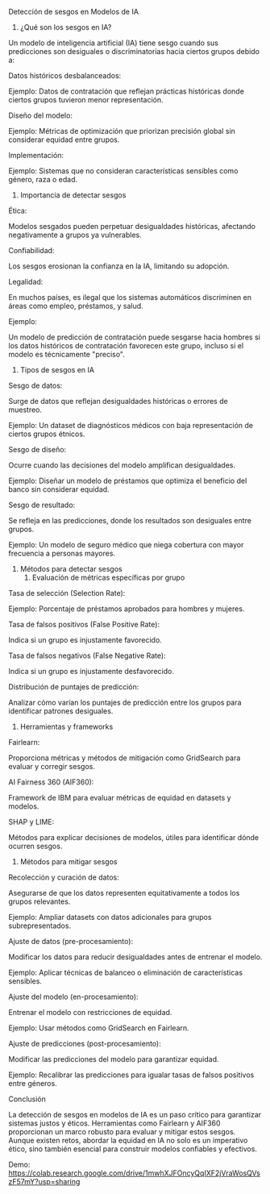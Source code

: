 ﻿Detección de sesgos en Modelos de IA

1. ¿Qué son los sesgos en IA?

Un modelo de inteligencia artificial (IA) tiene sesgo cuando sus predicciones son desiguales o discriminatorias hacia ciertos grupos debido a:

Datos históricos desbalanceados:

Ejemplo: Datos de contratación que reflejan prácticas históricas donde ciertos grupos tuvieron menor representación.

Diseño del modelo:

Ejemplo: Métricas de optimización que priorizan precisión global sin considerar equidad entre grupos.

Implementación:

Ejemplo: Sistemas que no consideran características sensibles como género, raza o edad.

1. Importancia de detectar sesgos

Ética:

Modelos sesgados pueden perpetuar desigualdades históricas, afectando negativamente a grupos ya vulnerables.

Confiabilidad:

Los sesgos erosionan la confianza en la IA, limitando su adopción.

Legalidad:

En muchos países, es ilegal que los sistemas automáticos discriminen en áreas como empleo, préstamos, y salud.

Ejemplo:

Un modelo de predicción de contratación puede sesgarse hacia hombres si los datos históricos de contratación favorecen este grupo, incluso si el modelo es técnicamente "preciso".

1. Tipos de sesgos en IA

Sesgo de datos:

Surge de datos que reflejan desigualdades históricas o errores de muestreo.

Ejemplo: Un dataset de diagnósticos médicos con baja representación de ciertos grupos étnicos.

Sesgo de diseño:

Ocurre cuando las decisiones del modelo amplifican desigualdades.

Ejemplo: Diseñar un modelo de préstamos que optimiza el beneficio del banco sin considerar equidad.

Sesgo de resultado:

Se refleja en las predicciones, donde los resultados son desiguales entre grupos.

Ejemplo: Un modelo de seguro médico que niega cobertura con mayor frecuencia a personas mayores.

1. Métodos para detectar sesgos
   1. Evaluación de métricas específicas por grupo

Tasa de selección (Selection Rate):

Ejemplo: Porcentaje de préstamos aprobados para hombres y mujeres.

Tasa de falsos positivos (False Positive Rate):

Indica si un grupo es injustamente favorecido.

Tasa de falsos negativos (False Negative Rate):

Indica si un grupo es injustamente desfavorecido.

Distribución de puntajes de predicción:

Analizar cómo varían los puntajes de predicción entre los grupos para identificar patrones desiguales.

1. Herramientas y frameworks

Fairlearn:

Proporciona métricas y métodos de mitigación como GridSearch para evaluar y corregir sesgos.

AI Fairness 360 (AIF360):

Framework de IBM para evaluar métricas de equidad en datasets y modelos.

SHAP y LIME:

Métodos para explicar decisiones de modelos, útiles para identificar dónde ocurren sesgos.

1. Métodos para mitigar sesgos

Recolección y curación de datos:

Asegurarse de que los datos representen equitativamente a todos los grupos relevantes.

Ejemplo: Ampliar datasets con datos adicionales para grupos subrepresentados.

Ajuste de datos (pre-procesamiento):

Modificar los datos para reducir desigualdades antes de entrenar el modelo.

Ejemplo: Aplicar técnicas de balanceo o eliminación de características sensibles.

Ajuste del modelo (en-procesamiento):

Entrenar el modelo con restricciones de equidad.

Ejemplo: Usar métodos como GridSearch en Fairlearn.

Ajuste de predicciones (post-procesamiento):

Modificar las predicciones del modelo para garantizar equidad.

Ejemplo: Recalibrar las predicciones para igualar tasas de falsos positivos entre géneros.

Conclusión

La detección de sesgos en modelos de IA es un paso crítico para garantizar sistemas justos y éticos. Herramientas como Fairlearn y AIF360 proporcionan un marco robusto para evaluar y mitigar estos sesgos. Aunque existen retos, abordar la equidad en IA no solo es un imperativo ético, sino también esencial para construir modelos confiables y efectivos.

Demo: https://colab.research.google.com/drive/1mwhXJFOncyQqIXF2jVraWosQVszF57mY?usp=sharing
